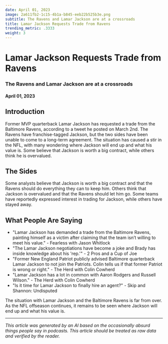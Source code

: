 ```yaml
---
date: April 01, 2023
image: 2a611fb2-1c15-4b1a-b845-eeb22b525b3e.png
subtitle: The Ravens and Lamar Jackson are at a crossroads
title: Lamar Jackson Requests Trade from Ravens
trending_metric: .3333
weight: 3
---
```

# Lamar Jackson Requests Trade from Ravens
### The Ravens and Lamar Jackson are at a crossroads
#### April 01, 2023

## Introduction
Former MVP quarterback Lamar Jackson has requested a trade from the Baltimore Ravens, according to a tweet he posted on March 2nd. The Ravens have franchise-tagged Jackson, but the two sides have been unable to come to a long-term agreement. The situation has caused a stir in the NFL, with many wondering where Jackson will end up and what his value is. Some believe that Jackson is worth a big contract, while others think he is overvalued. 

## The Sides
Some analysts believe that Jackson is worth a big contract and that the Ravens should do everything they can to keep him. Others think that Jackson is overvalued and that the Ravens should let him go. Some teams have reportedly expressed interest in trading for Jackson, while others have stayed away. 

## What People Are Saying
- "Lamar Jackson has demanded a trade from the Baltimore Ravens, painting himself as a victim after claiming that the team isn’t willing to meet his value." - Fearless with Jason Whitlock
- "The Lamar Jackson negotiations have become a joke and Brady has inside knowledge about his 'rep.'" - 2 Pros and a Cup of Joe
- "Former New England Patriot publicly advised Baltimore quarterback Lamar Jackson to not join the Patriots. Colin tells us if that former Patriot is wrong or right." - The Herd with Colin Cowherd
- "Lamar Jackson has a lot in common with Aaron Rodgers and Russell Wilson." - The Herd with Colin Cowherd
- "Is it time for Lamar Jackson to finally hire an agent?" - Skip and Shannon: Undisputed

The situation with Lamar Jackson and the Baltimore Ravens is far from over. As the NFL offseason continues, it remains to be seen where Jackson will end up and what his value is.

 --- 

*This article was generated by an AI based on the occasionally absurd things people say in podcasts. This article should be treated as raw data and verified by the reader.*